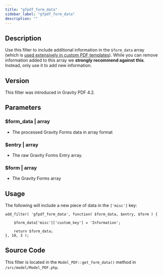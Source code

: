 ```yaml
---
title: "gfpdf_form_data"
sidebar_label: "gfpdf_form_data"
description: ""
---
```




## Description

Use this filter to include additional information in the `$form_data` array (which is [used extensively in custom PDF templates](../php-form-data-array.md)). While you can remove information added to this array we **strongly recommend against this**. Instead, only use it to add new information.

## Version

This filter was introduced in Gravity PDF 4.2.

## Parameters

### $form_data | array
*  The processed Gravity Forms data in array format

### $entry | array
*  The raw Gravity Forms Entry array.

### $form | array
*  The Gravity Forms array

## Usage

The following will include a new piece of data in the `['misc']` key:

```
add_filter( 'gfpdf_form_data', function( $form_data, $entry, $form ) {

	$form_data['misc']['custom_key'] = 'Information';

	return $form_data;
}, 10, 3 );
```

## Source Code

This filter is located in the `Model_PDF::get_form_data()` method in `/src/model/Model_PDF.php`.